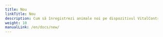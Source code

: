 ```yaml
---
title: Nou
linkTitle: Nou
description: Cum să înregistrezi animale noi pe dispozitivul VitalControl
weight: 10
manualLink: /en/docs/new/
---
```

<script>
  window.location.href = "/en/docs/new/";
</script>
